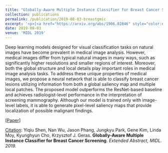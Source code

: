 ```yaml
---
title: "Globally-Aware Multiple Instance Classifier for Breast Cancer Screening"
collection: publications
permalink: /publication/2019-08-03-breastgmic
excerpt: '<p>[<a href="https://arxiv.org/abs/1906.02846" style="color:#51ADC8;">Paper</a>] - <a href="/publication/2019-08-03-breastgmic" style="color:#51ADC8;">Abstract</a><br /><u>Citation</u>: Yiqiu Shen, Nan Wu, Jason Phang, Jungkyu Park, Gene Kim, Linda Moy, Kyunghyun Cho, Krzysztof J. Geras. <b>Globally-Aware Multiple Instance Classifier for Breast Cancer Screening</b>. <i>Extended Abstract, MIDL. 2019.</i></p>'
date: 2019-08-03
venue: 'MIDL 2019'
---
```


Deep learning models designed for visual classification tasks on natural images have become prevalent in medical image analysis. However, medical images differ from typical natural images in many ways, such as significantly higher resolutions and smaller regions of interest. Moreover, both the global structure and local details play important roles in medical image analysis tasks. To address these unique properties of medical images, we propose a neural network that is able to classify breast cancer lesions utilizing information from both a global saliency map and multiple local patches. The proposed model outperforms the ResNet-based baseline and achieves radiologist-level performance in the interpretation of screening mammography. Although our model is trained only with image-level labels, it is able to generate pixel-level saliency maps that provide localization of possible malignant findings. 

[<a href="https://arxiv.org/abs/1906.02846">Paper</a>]

<u>Citation</u>: Yiqiu Shen, Nan Wu, Jason Phang, Jungkyu Park, Gene Kim, Linda Moy, Kyunghyun Cho, Krzysztof J. Geras. <b>Globally-Aware Multiple Instance Classifier for Breast Cancer Screening</b>. <i>Extended Abstract, MIDL. 2019.</i>